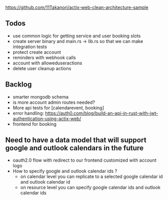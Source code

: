 https://github.com/11Takanori/actix-web-clean-architecture-sample

## Todos

- use common logic for getting service and user booking slots
- create server binary and main.rs -> lib.rs so that we can make integration tests
- protect create account
- reminders with webhook calls
- account with alloweduseractions
- delete user cleanup actions


## Backlog

- smarter mongodb schema
- is more account admin routes needed?
- More api tests for [calendarevent, booking]
- error handling: https://auth0.com/blog/build-an-api-in-rust-with-jwt-authentication-using-actix-web/
- frontend for booking


## Need to have a data model that will support google and outlook calendars in the future
- oauth2.0 flow with redirect to our frontend customized with account logo
- How to specify google and outlook calendar ids ? 
  - on calendar level you can replicate to a selected google calendar id and outlook calendar id
  - on resource level you can specify google calendar ids and outlook calendar ids

